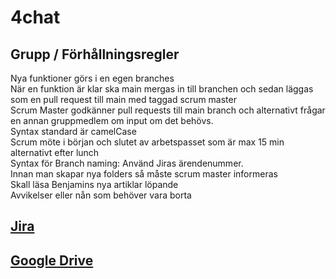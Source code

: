 # 4chat

## Grupp / Förhållningsregler <br>
Nya funktioner görs i en egen branches <br>
När en funktion är klar ska main mergas in till branchen och sedan läggas som en pull request till main med taggad scrum master <br>
Scrum Master godkänner pull requests till main branch och alternativt frågar en annan gruppmedlem om input om det behövs. <br>
Syntax standard är camelCase <br>
Scrum möte i början och slutet av arbetspasset som är max 15 min alternativt efter lunch <br>
Syntax för Branch naming: Använd Jiras ärendenummer. <br>
Innan man skapar nya folders så måste scrum master informeras <br>
Skall läsa Benjamins nya artiklar löpande <br>
Avvikelser eller nån som behöver vara borta <br>


## [Jira](https://4chat.atlassian.net/jira/software/projects/VLFF/boards/1) <br>
## [Google Drive](https://drive.google.com/drive/u/0/folders/1nuSDqrxUXV8CEjPO8jl4uCDjBkmq_K_N) <br>
